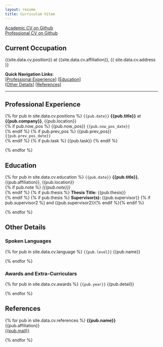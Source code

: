 ```yaml
---
layout: resume
title: Curriculum Vitae 
---
```


<i class="fa fa-fw fa-github"></i> [Academic CV on Github](https://github.com/Akshayanti/myCV/blob/CVs/Resume_academic.pdf)  
<i class="fa fa-fw fa-github"></i> [Professional CV on Github](https://github.com/Akshayanti/myCV/blob/CVs/Resume_professional.pdf)

## Current Occupation

{{site.data.cv.position}} at {{site.data.cv.affiliation}}, {{ site.data.cv.address }}

**Quick Navigation Links**:<br />
[[Professional Experience](#professional-experience)] [[Education](#education)] <br />
[[Other Details](#other-details)] [[References](#references)]

----

## Professional Experience

{% for pub in site.data.cv.positions %}
`{{pub.date}}`
**{{pub.title}}** at **{{pub.company}}**, {{pub.location}}<br />
{% if pub.now_pos %} {{pub.now_pos}} `{{pub.now_pos_date}}`<br />{% endif %}
{% if pub.prev_pos %} {{pub.prev_pos}} `{{pub.prev_pos_date}}`<br />{% endif %}
{% if pub.task %} {{pub.task}} {% endif %}

{% endfor %}

## Education

{% for pub in site.data.cv.education %}
`{{pub.date}}`
**{{pub.title}}**, {{pub.affiliation}}, {{pub.location}}<br />
{% if pub.note %} *({{pub.note}})*<br />{% endif %}
{% if pub.thesis %} **Thesis Title:** {{pub.thesis}}<br /> {% endif %}
{% if pub.thesis %} **Supervisor(s):** {{pub.supervisor}} {% if pub.supervisor2 %} and {{pub.supervisor2}}{% endif %}{% 
endif %}

{% endfor %}

## Other Details

### Spoken Languages

{% for pub in site.data.cv.language %}
`{{pub.level}}`
{{pub.name}}

{% endfor %}

### Awards and Extra-Curriculars

{% for pub in site.data.cv.awards %}
`{{pub.year}}`
{{pub.detail}}

{% endfor %}

## References

{% for pub in site.data.cv.references %}
**{{pub.name}}**<br />
{{pub.affiliation}}<br />
<i class="fa fa-fw fa-envelope-square"></i> [{{pub.mail}}](mailto:{{pub.mail}})

{% endfor %}



<!-- ### Footer

Last updated: Oct 25, 2020 -->


